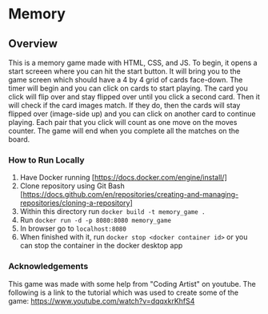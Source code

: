 # Memory

## Overview

This is a memory game made with HTML, CSS, and JS. To begin, it opens a start screeen where you can hit the start button. It will bring you to the game screen which should have a 4 by 4 grid of cards face-down. The timer will begin and you can click on cards to start playing. The card you click will flip over and stay flipped over until you click a second card. Then it will check if the card images match. If they do, then the cards will stay flipped over (image-side up) and you can click on another card to continue playing. Each pair that you click will count as one move on the moves counter. The game will end when you complete all the matches on the board. 

### How to Run Locally

1. Have Docker running [https://docs.docker.com/engine/install/]
2. Clone repository using Git Bash [https://docs.github.com/en/repositories/creating-and-managing-repositories/cloning-a-repository]
3. Within this directory run `docker build -t memory_game .`
4. Run `docker run -d -p 8080:8080 memory_game`
5. In browser go to `localhost:8080`
6. When finished with it, run `docker stop <docker container id>` or you can stop the container in the docker desktop app

### Acknowledgements

This game was made with some help from "Coding Artist" on youtube. The following is a link to the tutorial which was used to create some of the game: https://www.youtube.com/watch?v=dqqxkrKhfS4
